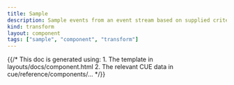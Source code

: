 ```yaml
---
title: Sample
description: Sample events from an event stream based on supplied criteria and at a configurable rate
kind: transform
layout: component
tags: ["sample", "component", "transform"]
---
```


{{/* This doc is generated using:
     1. The template in layouts/docs/component.html
     2. The relevant CUE data in cue/reference/components/... */}}
